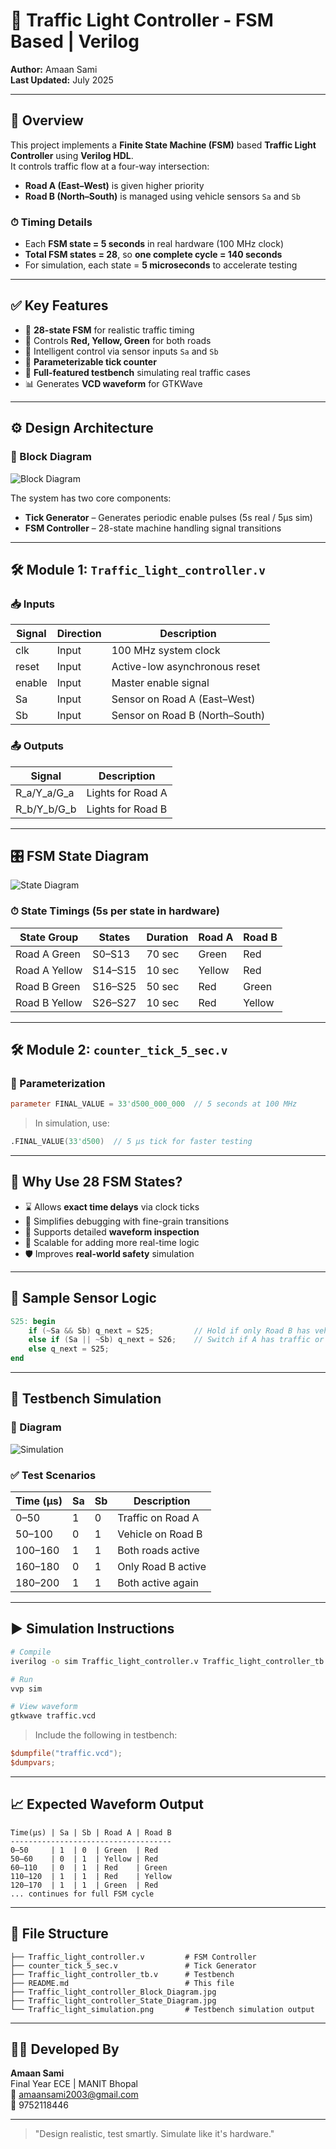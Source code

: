# 🚦 Traffic Light Controller - FSM Based | Verilog

**Author:** Amaan Sami  
**Last Updated:** July 2025

---

## 📌 Overview

This project implements a **Finite State Machine (FSM)** based **Traffic Light Controller** using **Verilog HDL**.  
It controls traffic flow at a four-way intersection:

- **Road A (East–West)** is given higher priority  
- **Road B (North–South)** is managed using vehicle sensors `Sa` and `Sb`

### ⏱ Timing Details

- Each **FSM state = 5 seconds** in real hardware (100 MHz clock)  
- **Total FSM states = 28**, so **one complete cycle = 140 seconds**  
- For simulation, each state = **5 microseconds** to accelerate testing

---

## ✅ Key Features

- 🔁 **28-state FSM** for realistic traffic timing  
- 🛑 Controls **Red, Yellow, Green** for both roads  
- 🎯 Intelligent control via sensor inputs `Sa` and `Sb`  
- 🔧 **Parameterizable tick counter**  
- 🧪 **Full-featured testbench** simulating real traffic cases  
- 📊 Generates **VCD waveform** for GTKWave

---

## ⚙️ Design Architecture

### 🧱 Block Diagram  
![Block Diagram](./Traffic_light_controller_Block_Diagram.jpg)

The system has two core components:

- **Tick Generator** – Generates periodic enable pulses (5s real / 5µs sim)  
- **FSM Controller** – 28-state machine handling signal transitions

---

## 🛠️ Module 1: `Traffic_light_controller.v`

### 📥 Inputs

| Signal | Direction | Description                        |
|--------|-----------|------------------------------------|
| clk    | Input     | 100 MHz system clock               |
| reset  | Input     | Active-low asynchronous reset      |
| enable | Input     | Master enable signal               |
| Sa     | Input     | Sensor on Road A (East–West)       |
| Sb     | Input     | Sensor on Road B (North–South)     |

### 📤 Outputs

| Signal      | Description              |
|-------------|--------------------------|
| R_a/Y_a/G_a | Lights for Road A        |
| R_b/Y_b/G_b | Lights for Road B        |

---

## 🎛 FSM State Diagram  
![State Diagram](./Traffic_light_controller_State_Diagram.jpg)

### ⏱ State Timings (5s per state in hardware)

| State Group     | States   | Duration | Road A | Road B |
|------------------|----------|----------|--------|--------|
| Road A Green      | S0–S13   | 70 sec   | Green  | Red    |
| Road A Yellow     | S14–S15  | 10 sec   | Yellow | Red    |
| Road B Green      | S16–S25  | 50 sec   | Red    | Green  |
| Road B Yellow     | S26–S27  | 10 sec   | Red    | Yellow |

---

## 🛠️ Module 2: `counter_tick_5_sec.v`

### 🧩 Parameterization

```verilog
parameter FINAL_VALUE = 33'd500_000_000  // 5 seconds at 100 MHz
```

> In simulation, use:

```verilog
.FINAL_VALUE(33'd500)  // 5 µs tick for faster testing
```

---

## 🧠 Why Use 28 FSM States?

- ⌛ Allows **exact time delays** via clock ticks  
- 🧠 Simplifies debugging with fine-grain transitions  
- 🔬 Supports detailed **waveform inspection**  
- 🧱 Scalable for adding more real-time logic  
- 🛡 Improves **real-world safety** simulation

---

## 🤖 Sample Sensor Logic

```verilog
S25: begin
    if (~Sa && Sb) q_next = S25;         // Hold if only Road B has vehicles
    else if (Sa || ~Sb) q_next = S26;    // Switch if A has traffic or B is clear
    else q_next = S25;
end
```

---

## 🔬 Testbench Simulation

### 🧪 Diagram  
![Simulation](./Traffic_light_simulation.png)

### ✅ Test Scenarios

| Time (µs) | Sa | Sb | Description              |
|----------|----|----|--------------------------|
| 0–50     | 1  | 0  | Traffic on Road A        |
| 50–100   | 0  | 1  | Vehicle on Road B        |
| 100–160  | 1  | 1  | Both roads active        |
| 160–180  | 0  | 1  | Only Road B active       |
| 180–200  | 1  | 1  | Both active again        |

---

## ▶️ Simulation Instructions

```bash
# Compile
iverilog -o sim Traffic_light_controller.v Traffic_light_controller_tb.v

# Run
vvp sim

# View waveform
gtkwave traffic.vcd
```

> Include the following in testbench:
```verilog
$dumpfile("traffic.vcd");
$dumpvars;
```

---

## 📈 Expected Waveform Output

```
Time(µs) | Sa | Sb | Road A | Road B
------------------------------------
0–50     | 1  | 0  | Green  | Red
50–60    | 0  | 1  | Yellow | Red
60–110   | 0  | 1  | Red    | Green
110–120  | 1  | 1  | Red    | Yellow
120–170  | 1  | 1  | Green  | Red
... continues for full FSM cycle
```

---

## 📁 File Structure

```
├── Traffic_light_controller.v         # FSM Controller
├── counter_tick_5_sec.v               # Tick Generator
├── Traffic_light_controller_tb.v      # Testbench
├── README.md                          # This file
├── Traffic_light_controller_Block_Diagram.jpg
├── Traffic_light_controller_State_Diagram.jpg
└── Traffic_light_simulation.png       # Testbench simulation output
```

---

## 👨‍💻 Developed By

**Amaan Sami**  
Final Year ECE | MANIT Bhopal  
📧 amaansami2003@gmail.com  
📱 9752118446  

---

> \"Design realistic, test smartly. Simulate like it's hardware.\"

